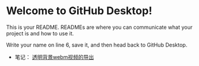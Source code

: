 # Welcome to GitHub Desktop!

This is your README. READMEs are where you can communicate what your project is and how to use it.

Write your name on line 6, save it, and then head back to GitHub Desktop.

- 笔记：
[透明背景webm视频的导出](mynote/md/关于使用AE和ME制作透明webm.md)
